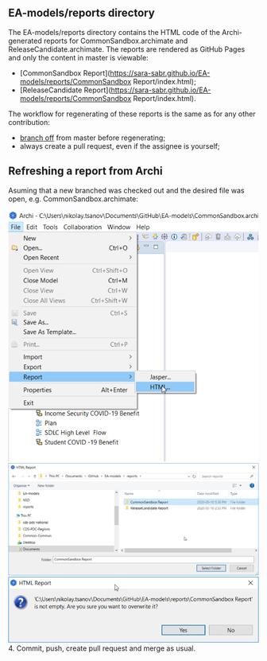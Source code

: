 ## EA-models/reports directory

The EA-models/reports directory contains the HTML code of the Archi-generated reports for CommonSandbox.archimate and ReleaseCandidate.archimate. The reports are rendered as GitHub Pages and only the content in master is viewable:
* [CommonSandbox Report](https://sara-sabr.github.io/EA-models/reports/CommonSandbox Report/index.html);
* [ReleaseCandidate Report](https://sara-sabr.github.io/EA-models/reports/CommonSandbox Report/index.html).

The workflow for regenerating of these reports is the same as for any other contribution:

* [branch off](https://git-scm.com/book/en/v2/Git-Branching-Branches-in-a-Nutshell) from master before regenerating;
* always create a pull request, even if the assignee is yourself;

## Refreshing a report from Archi

Asuming that a new branched was checked out and the desired file was open, e.g. CommonSandbox.archimate:

  ![1. Go to File->Report->HTML](/Documents/Services/Projects/ESDC-EA-SAS/1_file_report_html.png)
  ![2. Select the directory of the report in your local working copy of the repo](/Documents/Services/Projects/ESDC-EA-SAS/2_go_to_reports_commonsandbox.png)
  ![3. Confirm your intentions](/Documents/Services/Projects/ESDC-EA-SAS/3_confirm_your_intentions_to_overwrite.png)
    4. Commit, push, create pull request and merge as usual.
    
